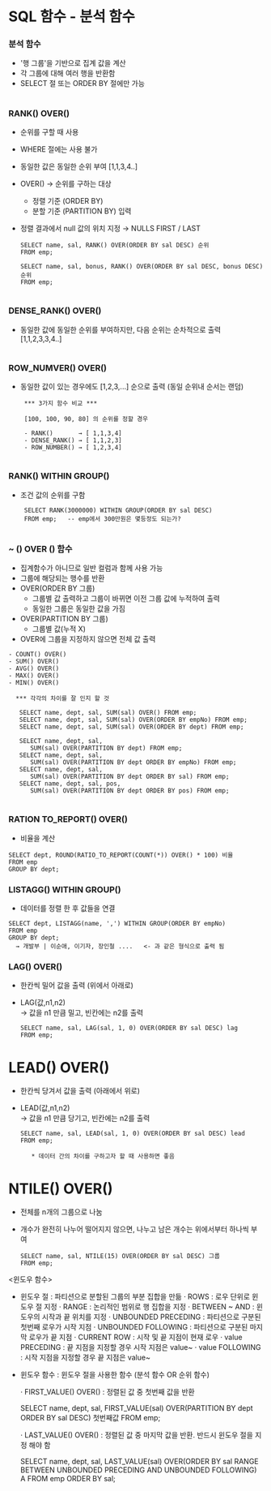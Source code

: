 # SQL 함수 - 분석 함수 

### 분석 함수
 - '행 그룹'을 기반으로 집계 값을 계산
 - 각 그룹에 대해 여러 행을 반환함 
 - SELECT 절 또는 ORDER BY 절에만 가능
#
###  RANK() OVER() 
   - 순위를 구할 때 사용  
   - WHERE 절에는 사용 불가 
   - 동일한 값은 동일한 순위 부여 [1,1,3,4..] 
   - OVER() → 순위를 구하는 대상
     -  정렬 기준 (ORDER BY)
     -  분할 기준 (PARTITION BY) 입력 

   - 정렬 결과에서 null 값의 위치 지정 → NULLS FIRST / LAST
   
         SELECT name, sal, RANK() OVER(ORDER BY sal DESC) 순위 
         FROM emp;
	 
	     SELECT name, sal, bonus, RANK() OVER(ORDER BY sal DESC, bonus DESC) 순위 
         FROM emp;
#  
### DENSE_RANK() OVER()
   - 동일한 값에 동일한 순위를 부여하지만, 다음 순위는 순차적으로 출력 [1,1,2,3,3,4..] 
#
### ROW_NUMVER() OVER()  
   - 동일한 값이 있는 경우에도 [1,2,3,...] 순으로 출력 (동일 순위내 순서는 랜덤) 
   
          *** 3가지 함수 비교 *** 
	  
          [100, 100, 90, 80] 의 순위를 정할 경우 
	  
          - RANK()       → [ 1,1,3,4] 
	      - DENSE_RANK() → [ 1,1,2,3]
	      - ROW_NUMBER() → [ 1,2,3,4]
#    
### RANK() WITHIN GROUP() 
  - 조건 값의 순위를 구함 
     
	     SELECT RANK(3000000) WITHIN GROUP(ORDER BY sal DESC) 
	     FROM emp;   -- emp에서 300만원은 몇등정도 되는가? 
	 
	 
#
### ~ () OVER () 함수 
   - 집계함수가 아니므로 일반 컬럼과 함께 사용 가능 
   - 그룹에 해당되는 행수를 반환 
   - OVER(ORDER BY 그룹)    
      - 그룹별 값 출력하고 그룹이 바뀌면 이전 그룹 값에 누적하여 출력   
      - 동일한 그룹은 동일한 값을 가짐 	 
   - OVER(PARTITION BY 그룹)    
      - 그룹별 값(누적 X) 	   
   - OVER에 그룹을 지정하지 않으면 전체 값 출력 
 

    - COUNT() OVER() 
    - SUM() OVER()
    - AVG() OVER()
    - MAX() OVER()
    - MIN() OVER()
 
      *** 각각의 차이를 잘 인지 할 것
      
       SELECT name, dept, sal, SUM(sal) OVER() FROM emp;   
       SELECT name, dept, sal, SUM(sal) OVER(ORDER BY empNo) FROM emp; 
       SELECT name, dept, sal, SUM(sal) OVER(ORDER BY dept) FROM emp; 
 
       SELECT name, dept, sal,
          SUM(sal) OVER(PARTITION BY dept) FROM emp;  
       SELECT name, dept, sal, 
          SUM(sal) OVER(PARTITION BY dept ORDER BY empNo) FROM emp;   
       SELECT name, dept, sal, 
          SUM(sal) OVER(PARTITION BY dept ORDER BY sal) FROM emp; 
       SELECT name, dept, sal, pos,
          SUM(sal) OVER(PARTITION BY dept ORDER BY pos) FROM emp;

#
### RATION TO_REPORT() OVER() 
   - 비율을 계산 
   
    SELECT dept, ROUND(RATIO_TO_REPORT(COUNT(*)) OVER() * 100) 비율
	FROM emp
	GROUP BY dept;
 
### LISTAGG() WITHIN GROUP()  
   - 데이터를 정렬 한 후 값들을 연결 
   
    SELECT dept, LISTAGG(name, ',') WITHIN GROUP(ORDER BY empNo) 
	FROM emp
	GROUP BY dept;
	  → 개발부 | 이순애, 이기자, 장인철 ....   <- 과 같은 형식으로 출력 됨 
 
### LAG() OVER() 
   - 한칸씩 밀어 값을 출력 (위에서 아래로)
   - LAG(값,n1,n2)    
     → 값을 n1 만큼 밀고, 빈칸에는 n2를 출력 
	 
	     SELECT name, sal, LAG(sal, 1, 0) OVER(ORDER BY sal DESC) lag  
	     FROM emp;
 
# LEAD() OVER() 
   - 한칸씩 당겨서 값을 출력 (아래에서 위로)
   - LEAD(값,n1,n2)    
     → 값을 n1 만큼 당기고, 빈칸에는 n2를 출력  
	 
	     SELECT name, sal, LEAD(sal, 1, 0) OVER(ORDER BY sal DESC) lead
	     FROM emp;
	
            * 데이터 간의 차이를 구하고자 할 때 사용하면 좋음 	
	  
# NTILE() OVER() 
   - 전체를 n개의 그룹으로 나눔 
   - 개수가 완전히 나누어 떨어지지 않으면, 나누고 남은 개수는 위에서부터 하나씩 부여
      
	     SELECT name, sal, NTILE(15) OVER(ORDER BY sal DESC) 그룹
         FROM emp;
	  
	 
<윈도우 함수> 
 - 윈도우 절 : 파티션으로 분할된 그룹의 부분 집합을 만듦 
   · ROWS : 로우 단위로 윈도우 절 지정 
   · RANGE : 논리적인 범위로 행 집합을 지정
   · BETWEEN ~ AND : 윈도우의 시작과 끝 위치를 지정 
   · UNBOUNDED PRECEDING : 파티션으로 구분된 첫번째 로우가 시작 지점
   · UNBOUNDED FOLLOWING : 파티션으로 구분된 마지막 로우가 끝 지점
   · CURRENT ROW : 시작 및 끝 지점이 현재 로우
   · value PRECEDING : 끝 지점을 지정할 경우 시작 지점은 value~ 
   · value FOLLOWING : 시작 지점을 지정할 경우 끝 지점은 value~ 

 - 윈도우 함수 : 윈도우 절을 사용한 함수 (분석 함수 OR 순위 함수)
 
   · FIRST_VALUE() OVER() : 정렬된 값 중 첫번째 값을 반환 
    
     SELECT name, dept, sal,
      FIRST_VALUE(sal) OVER(PARTITION BY dept ORDER BY sal DESC) 첫번째값
     FROM emp;
   
   · LAST_VALUE() OVER() : 정렬된 값 중 마지막 값을 반환. 반드시 윈도우 절을 지정 해야 함

     SELECT name, dept, sal,
      LAST_VALUE(sal) OVER(ORDER BY sal RANGE BETWEEN UNBOUNDED PRECEDING AND UNBOUNDED FOLLOWING) A FROM emp
     ORDER BY sal;    
 	 
